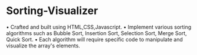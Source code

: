 # Sorting-Visualizer 
• Crafted and built using HTML,CSS,Javascript.
• Implement various sorting algorithms such as Bubble Sort, Insertion Sort, Selection Sort, Merge Sort, Quick Sort.
• Each algorithm will require specific code to manipulate and visualize the array's elements.
